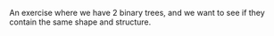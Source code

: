 An exercise where we have 2 binary trees, and we want to see if they contain the same shape and structure.
